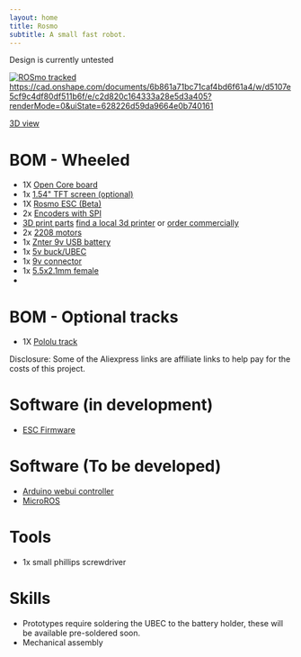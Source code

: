 ```yaml
---
layout: home
title: Rosmo
subtitle: A small fast robot.
---
```


Design is currently untested

 [![ROSmo tracked](https://raw.githubusercontent.com/rosmo-robot/Rosmo_3D/main/V2/dev/rosmov2.png)](https://cad.onshape.com/documents/6b861a71bc71caf4bd6f61a4/w/d5107e5cf9c4df80df511b6f/e/c2d820c164333a28e5d3a405?renderMode=0&uiState=628226d59da9664e0b740161)
https://cad.onshape.com/documents/6b861a71bc71caf4bd6f61a4/w/d5107e5cf9c4df80df511b6f/e/c2d820c164333a28e5d3a405?renderMode=0&uiState=628226d59da9664e0b740161

[3D view](https://cad.onshape.com/documents/6b861a71bc71caf4bd6f61a4/w/d5107e5cf9c4df80df511b6f/e/c2d820c164333a28e5d3a405?renderMode=0&uiState=628226d59da9664e0b740161)

# BOM - Wheeled

* 1X [Open Core board](https://github.com/rosmo-robot/Open-Core-M5stack#readme)
* 1x [1.54" TFT screen (optional)](https://www.aliexpress.com/item/32859772356.html)
* 1X [Rosmo ESC (Beta)](https://github.com/rosmo-robot/Rosmo_ESC#readme)
* 2x [Encoders with SPI](https://www.tindie.com/products/smallrobots/as5048a-encoder-board-for-robots-motor-control/) 
* [3D print parts](https://github.com/rosmo-robot/Rosmo_3D/tree/main/V2) [find a local 3d printer](https://www.prusaprinters.org/world) or [order commercially](https://craftcloud3d.com/offer/fe3619b0-f710-4639-9112-3a63e40b91a9?utm_campaign=shareable_cart)
* 2x [2208 motors](https://www.aliexpress.com/wholesale?catId=0&initiative_id=SB_20220504143525&SearchText=gb2208+motor&spm=a2g0o.productlist.1000002.0)
* 1x [Znter 9v USB battery](https://s.click.aliexpress.com/e/_ABWOhg)
* 1x [5v buck/UBEC](https://www.aliexpress.com/item/1005003787729284.html)
* 1x [9v connector](https://www.aliexpress.com/item/1005003207076823.html)
* 1x [5.5x2.1mm female](https://www.aliexpress.com/item/32825731156.html)
* 
# BOM - Optional tracks

* 1X [Pololu track](https://www.pololu.com/product/3034)

Disclosure: Some of the Aliexpress links are affiliate links to help pay for the costs of this project.

# Software (in development)

* [ESC Firmware](https://github.com/rosmo-robot/Rosmo_ESC_firmware)

# Software (To be developed)

* [Arduino webui controller](https://github.com/rosmo-robot/Arduino-webui-rover-tank)
* [MicroROS](https://github.com/rosmo-robot/Rosmo_ROS2_Diffdrive#readme)

# Tools
* 1x small phillips screwdriver

# Skills
* Prototypes require soldering the UBEC to the battery holder, these will be available pre-soldered soon.
* Mechanical assembly

